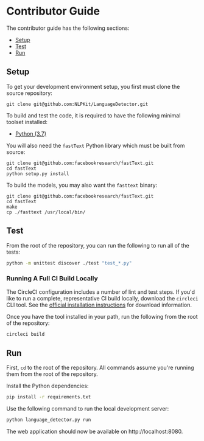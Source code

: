 # Contributor Guide

The contributor guide has the following sections:

- [Setup](#setup)
- [Test](#test)
- [Run](#run)

## Setup

To get your development environment setup, you first must clone the source repository:

```
git clone git@github.com:NLPKit/LanguageDetector.git
```

To build and test the code, it is required to have the following minimal toolset installed:

- [Python (3.7)](https://www.python.org/downloads/)

You will also need the `fastText` Python library which must be built from source:

```
git clone git@github.com:facebookresearch/fastText.git
cd fastText
python setup.py install
```

To build the models, you may also want the `fasttext` binary:

```
git clone git@github.com:facebookresearch/fastText.git
cd fastText
make
cp ./fasttext /usr/local/bin/
```

## Test

From the root of the repository, you can run the following to run all of the tests:

```bash
python -m unittest discover ./test "test_*.py"
```

### Running A Full CI Build Locally

The CircleCI configuration includes a number of lint and test steps. If you'd like to run a complete, representative CI build locally, download the `circleci` CLI tool. See the [official installation instructions](https://circleci.com/docs/2.0/local-cli/#installing-the-circleci-local-cli-on-macos-and-linux-distros) for download information.

Once you have the tool installed in your path, run the following from the root of the repository:

```bash
circleci build
```

## Run

First, `cd` to the root of the repository. All commands assume you're running them from the root of the repository.

Install the Python dependencies:

```bash
pip install -r requirements.txt
```

Use the following command to run the local development server:

```bash
python language_detector.py run
```

The web application should now be available on http://localhost:8080.
